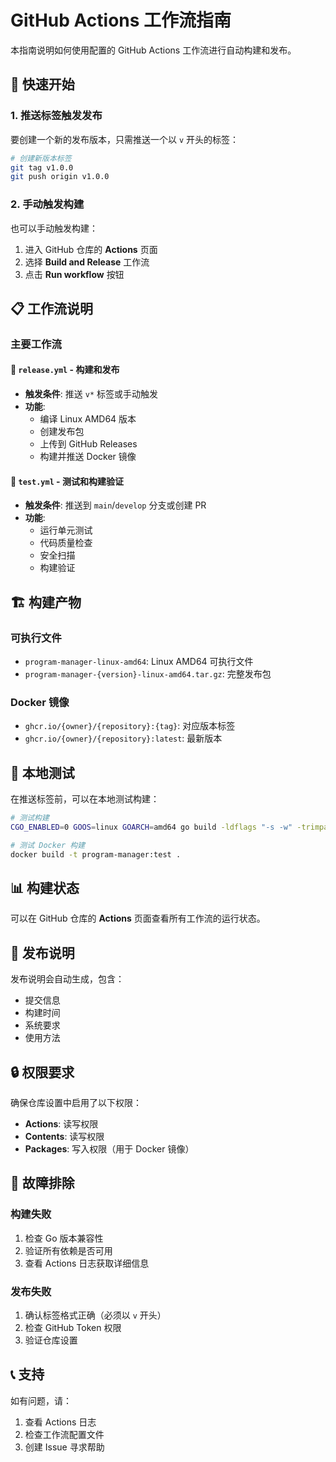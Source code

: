 # GitHub Actions 工作流指南

本指南说明如何使用配置的 GitHub Actions 工作流进行自动构建和发布。

## 🚀 快速开始

### 1. 推送标签触发发布

要创建一个新的发布版本，只需推送一个以 `v` 开头的标签：

```bash
# 创建新版本标签
git tag v1.0.0
git push origin v1.0.0
```

### 2. 手动触发构建

也可以手动触发构建：

1. 进入 GitHub 仓库的 **Actions** 页面
2. 选择 **Build and Release** 工作流
3. 点击 **Run workflow** 按钮

## 📋 工作流说明

### 主要工作流

#### 🔨 `release.yml` - 构建和发布
- **触发条件**: 推送 `v*` 标签或手动触发
- **功能**:
  - 编译 Linux AMD64 版本
  - 创建发布包
  - 上传到 GitHub Releases
  - 构建并推送 Docker 镜像

#### 🧪 `test.yml` - 测试和构建验证
- **触发条件**: 推送到 `main`/`develop` 分支或创建 PR
- **功能**:
  - 运行单元测试
  - 代码质量检查
  - 安全扫描
  - 构建验证

## 🏗️ 构建产物

### 可执行文件
- `program-manager-linux-amd64`: Linux AMD64 可执行文件
- `program-manager-{version}-linux-amd64.tar.gz`: 完整发布包

### Docker 镜像
- `ghcr.io/{owner}/{repository}:{tag}`: 对应版本标签
- `ghcr.io/{owner}/{repository}:latest`: 最新版本

## 🔧 本地测试

在推送标签前，可以在本地测试构建：

```bash
# 测试构建
CGO_ENABLED=0 GOOS=linux GOARCH=amd64 go build -ldflags "-s -w" -trimpath -o program-manager-linux .

# 测试 Docker 构建
docker build -t program-manager:test .
```

## 📊 构建状态

可以在 GitHub 仓库的 **Actions** 页面查看所有工作流的运行状态。

## 📝 发布说明

发布说明会自动生成，包含：
- 提交信息
- 构建时间
- 系统要求
- 使用方法

## 🔒 权限要求

确保仓库设置中启用了以下权限：
- **Actions**: 读写权限
- **Contents**: 读写权限
- **Packages**: 写入权限（用于 Docker 镜像）

## 🐛 故障排除

### 构建失败

1. 检查 Go 版本兼容性
2. 验证所有依赖是否可用
3. 查看 Actions 日志获取详细信息

### 发布失败

1. 确认标签格式正确（必须以 `v` 开头）
2. 检查 GitHub Token 权限
3. 验证仓库设置

## 📞 支持

如有问题，请：
1. 查看 Actions 日志
2. 检查工作流配置文件
3. 创建 Issue 寻求帮助